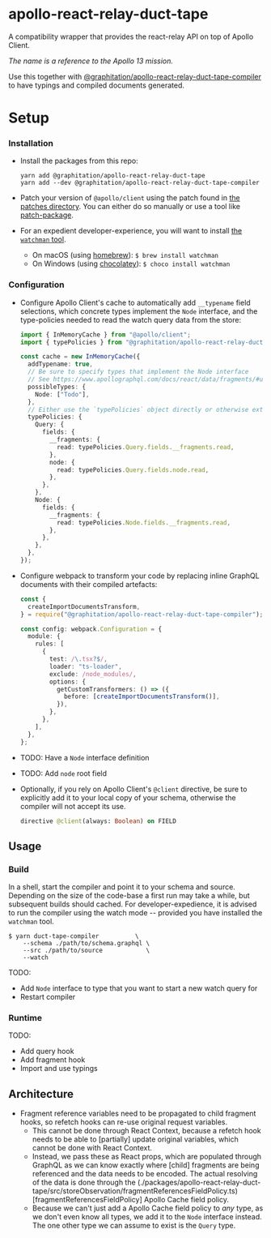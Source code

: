 # apollo-react-relay-duct-tape

A compatibility wrapper that provides the react-relay API on top of Apollo Client.

_The name is a reference to the Apollo 13 mission._

Use this together with [@graphitation/apollo-react-relay-duct-tape-compiler](../apollo-react-relay-duct-tape-compiler) to have typings and compiled documents generated.

# Setup

### Installation

- Install the packages from this repo:

  ```
  yarn add @graphitation/apollo-react-relay-duct-tape
  yarn add --dev @graphitation/apollo-react-relay-duct-tape-compiler
  ```

- Patch your version of `@apollo/client` using the patch found in [the patches directory](../../patches). You can either do so manually or use a tool like [patch-package](https://github.com/ds300/patch-package).

- For an expedient developer-experience, you will want to install [the `watchman` tool](https://facebook.github.io/watchman/).
  - On macOS (using [homebrew](https://brew.sh)): `$ brew install watchman`
  - On Windows (using [chocolatey](https://chocolatey.org)): `$ choco install watchman`

### Configuration

- Configure Apollo Client's cache to automatically add `__typename` field selections, which concrete types implement the `Node` interface, and the type-policies needed to read the watch query data from the store:

  ```ts
  import { InMemoryCache } from "@apollo/client";
  import { typePolicies } from "@graphitation/apollo-react-relay-duct-tape";

  const cache = new InMemoryCache({
    addTypename: true,
    // Be sure to specify types that implement the Node interface
    // See https://www.apollographql.com/docs/react/data/fragments/#using-fragments-with-unions-and-interfaces
    possibleTypes: {
      Node: ["Todo"],
    },
    // Either use the `typePolicies` object directly or otherwise extend appropriately
    typePolicies: {
      Query: {
        fields: {
          __fragments: {
            read: typePolicies.Query.fields.__fragments.read,
          },
          node: {
            read: typePolicies.Query.fields.node.read,
          },
        },
      },
      Node: {
        fields: {
          __fragments: {
            read: typePolicies.Node.fields.__fragments.read,
          },
        },
      },
    },
  });
  ```

- Configure webpack to transform your code by replacing inline GraphQL documents with their compiled artefacts:

  ```ts
  const {
    createImportDocumentsTransform,
  } = require("@graphitation/apollo-react-relay-duct-tape-compiler");

  const config: webpack.Configuration = {
    module: {
      rules: [
        {
          test: /\.tsx?$/,
          loader: "ts-loader",
          exclude: /node_modules/,
          options: {
            getCustomTransformers: () => ({
              before: [createImportDocumentsTransform()],
            }),
          },
        },
      ],
    },
  };
  ```

- TODO: Have a `Node` interface definition
- TODO: Add `node` root field

- Optionally, if you rely on Apollo Client's `@client` directive, be sure to explicitly add it to your local copy of your schema, otherwise the compiler will not accept its use.

  ```graphql
  directive @client(always: Boolean) on FIELD
  ```

## Usage

### Build

In a shell, start the compiler and point it to your schema and source. Depending on the size of the code-base a first run may take a while, but subsequent builds should cached. For developer-expedience, it is advised to run the compiler using the watch mode -- provided you have installed the `watchman` tool.

```
$ yarn duct-tape-compiler          \
    --schema ./path/to/schema.graphql \
    --src ./path/to/source            \
    --watch
```

TODO:

- Add `Node` interface to type that you want to start a new watch query for
- Restart compiler

### Runtime

TODO:

- Add query hook
- Add fragment hook
- Import and use typings

## Architecture

- Fragment reference variables need to be propagated to child fragment hooks, so refetch hooks can re-use original request variables.
  - This cannot be done through React Context, because a refetch hook needs to be able to [partially] update original variables, which cannot be done with React Context.
  - Instead, we pass these as React props, which are populated through GraphQL as we can know exactly where [child] fragments are being referenced and the data needs to be encoded. The actual resolving of the data is done through the (./packages/apollo-react-relay-duct-tape/src/storeObservation/fragmentReferencesFieldPolicy.ts)[fragmentReferencesFieldPolicy] Apollo Cache field policy.
  - Because we can't just add a Apollo Cache field policy to _any_ type, as we don't even know all types, we add it to the `Node` interface instead. The one other type we can assume to exist is the `Query` type.
